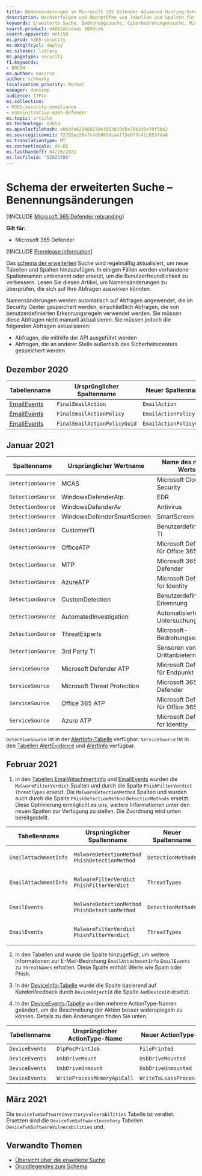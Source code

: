 ```yaml
---
title: Namensänderungen im Microsoft 365 Defender Advanced Hunting-Schema
description: Nachverfolgen und Überprüfen von Tabellen und Spalten für Namensänderungen im schema der erweiterten Suche
keywords: Erweiterte Suche, Bedrohungssuche, Cyberbedrohungensuche, Microsoft 365 Defender, microsoft 365, m365, Suche, Abfrage, Telemetrie, Schemareferenz, Kusto, Tabelle, Daten, Benennungsänderungen, Umbenennen
search.product: eADQiWindows 10XVcnh
search.appverid: met150
ms.prod: m365-security
ms.mktglfcycl: deploy
ms.sitesec: library
ms.pagetype: security
f1.keywords:
- NOCSH
ms.author: maccruz
author: schmurky
localization_priority: Normal
manager: dansimp
audience: ITPro
ms.collection:
- M365-security-compliance
- m365initiative-m365-defender
ms.topic: article
ms.technology: m365d
ms.openlocfilehash: eb6dfa628488239e3953d19d5e78b338e76f50a2
ms.sourcegitcommit: 72795ec56a7c4db863dcaaff5e9f7c41c653fda8
ms.translationtype: MT
ms.contentlocale: de-DE
ms.lasthandoff: 04/26/2021
ms.locfileid: "52023785"
---
```

# <a name="advanced-hunting-schema---naming-changes"></a>Schema der erweiterten Suche – Benennungsänderungen

[!INCLUDE [Microsoft 365 Defender rebranding](../includes/microsoft-defender.md)]


**Gilt für:**
- Microsoft 365 Defender

[!INCLUDE [Prerelease information](../includes/prerelease.md)]

Das [schema der erweiterten](advanced-hunting-schema-tables.md) Suche wird regelmäßig aktualisiert, um neue Tabellen und Spalten hinzuzufügen. In einigen Fällen werden vorhandene Spaltennamen umbenannt oder ersetzt, um die Benutzerfreundlichkeit zu verbessern. Lesen Sie diesen Artikel, um Namensänderungen zu überprüfen, die sich auf Ihre Abfragen auswirken könnten.

Namensänderungen werden automatisch auf Abfragen angewendet, die im Security Center gespeichert werden, einschließlich Abfragen, die von benutzerdefinierten Erkennungsregeln verwendet werden. Sie müssen diese Abfragen nicht manuell aktualisieren. Sie müssen jedoch die folgenden Abfragen aktualisieren:
- Abfragen, die mithilfe der API ausgeführt werden
- Abfragen, die an anderer Stelle außerhalb des Sicherheitscenters gespeichert werden

## <a name="december-2020"></a>Dezember 2020

| Tabellenname | Ursprünglicher Spaltenname | Neuer Spaltenname | Änderungsgrund
|--|--|--|--|
| [EmailEvents](advanced-hunting-emailevents-table.md) | `FinalEmailAction` | `EmailAction` | Kundenfeedback |
| [EmailEvents](advanced-hunting-emailevents-table.md) | `FinalEmailActionPolicy` | `EmailActionPolicy` | Kundenfeedback |
| [EmailEvents](advanced-hunting-emailevents-table.md) | `FinalEmailActionPolicyGuid` | `EmailActionPolicyGuid` | Kundenfeedback |

## <a name="january-2021"></a>Januar 2021

| Spaltenname | Ursprünglicher Wertname | Name des neuen Werts | Änderungsgrund
|--|--|--|--|
| `DetectionSource` | MCAS |    Microsoft Cloud App Security | Rebranding |
| `DetectionSource` | WindowsDefenderAtp|   EDR| Rebranding |
| `DetectionSource` | WindowsDefenderAv | Antivirus | Rebranding |
| `DetectionSource` | WindowsDefenderSmartScreen |  SmartScreen | Rebranding |
| `DetectionSource` | CustomerTI |  Benutzerdefiniertes TI | Rebranding |
| `DetectionSource` | OfficeATP | Microsoft Defender für Office 365 | Rebranding |
| `DetectionSource` | MTP   | Microsoft 365 Defender | Rebranding |
| `DetectionSource` | AzureATP |    Microsoft Defender for Identity | Rebranding |
| `DetectionSource` | CustomDetection   | Benutzerdefinierte Erkennung | Rebranding |
| `DetectionSource` | AutomatedInvestigation |Automatisierte Untersuchung | Rebranding |
| `DetectionSource` | ThreatExperts | Microsoft-Bedrohungsexperten | Rebranding |
| `DetectionSource` | 3rd Party TI | Sensoren von Drittanbietern | Rebranding |
| `ServiceSource` | Microsoft Defender ATP| Microsoft Defender für Endpunkt | Rebranding |
|`ServiceSource` |Microsoft Threat Protection   | Microsoft 365 Defender | Rebranding |
| `ServiceSource` | Office 365 ATP  |Microsoft Defender für Office 365 | Rebranding |
| `ServiceSource` |Azure ATP    |Microsoft Defender for Identity | Rebranding |

`DetectionSource` ist in der [AlertInfo-Tabelle](advanced-hunting-alertinfo-table.md) verfügbar. `ServiceSource` ist in den [Tabellen AlertEvidence](advanced-hunting-alertevidence-table.md) und [AlertInfo](advanced-hunting-alertinfo-table.md) verfügbar. 

## <a name="february-2021"></a>Februar 2021

1. In den [Tabellen EmailAttachmentInfo](advanced-hunting-emailattachmentinfo-table.md) und [EmailEvents](advanced-hunting-emailevents-table.md) wurden die `MalwareFilterVerdict` Spalten und durch die Spalte `PhishFilterVerdict` `ThreatTypes` ersetzt. Die `MalwareDetectionMethod` Spalten und wurden auch durch die Spalte `PhishDetectionMethod` `DetectionMethods` ersetzt. Diese Optimierung ermöglicht es uns, weitere Informationen unter den neuen Spalten zur Verfügung zu stellen. Die Zuordnung wird unten bereitgestellt.

| Tabellenname | Ursprünglicher Spaltenname | Neuer Spaltenname | Änderungsgrund
|--|--|--|--|
| `EmailAttachmentInfo` | `MalwareDetectionMethod` <br> `PhishDetectionMethod` | `DetectionMethods` | Fügen Sie weitere Erkennungsmethoden ein |
| `EmailAttachmentInfo`  | `MalwareFilterVerdict` <br>`PhishFilterVerdict` | `ThreatTypes` | Weitere Bedrohungstypen enthalten |
| `EmailEvents` | `MalwareDetectionMethod` <br> `PhishDetectionMethod` | `DetectionMethods` | Fügen Sie weitere Erkennungsmethoden ein |
| `EmailEvents` | `MalwareFilterVerdict` <br>`PhishFilterVerdict` | `ThreatTypes` | Weitere Bedrohungstypen enthalten |


2. In den Tabellen und wurde die Spalte hinzugefügt, um weitere Informationen zur E-Mail-Bedrohung `EmailAttachmentInfo` `EmailEvents` zu `ThreatNames` erhalten. Diese Spalte enthält Werte wie Spam oder Phish.

3. In der [DeviceInfo-Tabelle](advanced-hunting-deviceinfo-table.md) wurde die Spalte basierend auf Kundenfeedback durch `DeviceObjectId` die Spalte `AadDeviceId` ersetzt.

4. In der [DeviceEvents-Tabelle](advanced-hunting-deviceevents-table.md) wurden mehrere ActionType-Namen geändert, um die Beschreibung der Aktion besser widerspiegeln zu können. Details zu den Änderungen finden Sie unten.

| Tabellenname | Ursprünglicher ActionType-Name | Neuer ActionType-Name | Änderungsgrund
|--|--|--|--|
| `DeviceEvents` | `DlpPocPrintJob` | `FilePrinted` | Kundenfeedback |
| `DeviceEvents` | `UsbDriveMount` | `UsbDriveMounted` | Kundenfeedback |
| `DeviceEvents` | `UsbDriveUnmount` | `UsbDriveUnmounted` | Kundenfeedback |
| `DeviceEvents` | `WriteProcessMemoryApiCall` | `WriteToLsassProcessMemory` | Kundenfeedback |

## <a name="march-2021"></a>März 2021

Die `DeviceTvmSoftwareInventoryVulnerabilities` Tabelle ist veraltet. Ersetzen sind die `DeviceTvmSoftwareInventory` Tabellen `DeviceTvmSoftwareVulnerabilities` und.



## <a name="related-topics"></a>Verwandte Themen
- [Übersicht über die erweiterte Suche](advanced-hunting-overview.md)
- [Grundlegendes zum Schema](advanced-hunting-schema-tables.md)